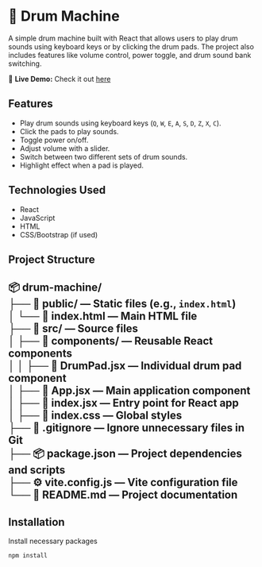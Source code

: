# 🥁 Drum Machine

A simple drum machine built with React that allows users to play drum sounds using keyboard keys or by clicking the drum pads. The project also includes features like volume control, power toggle, and drum sound bank switching.

🌟 **Live Demo:**  Check it out [here](https://drummachine67.netlify.app/)

## Features

- Play drum sounds using keyboard keys (`Q`, `W`, `E`, `A`, `S`, `D`, `Z`, `X`, `C`).
- Click the pads to play sounds.
- Toggle power on/off.
- Adjust volume with a slider.
- Switch between two different sets of drum sounds.
- Highlight effect when a pad is played.

## Technologies Used

- React
- JavaScript
- HTML
- CSS/Bootstrap (if used)

## Project Structure
📦 drum-machine/  
├── 📂 public/ — Static files (e.g., `index.html`)  
│   └── 📄 index.html — Main HTML file  
├── 📂 src/ — Source files  
│   ├── 📂 components/ — Reusable React components  
│   │   ├── 🎵 DrumPad.jsx — Individual drum pad component  
│   ├── 📄 App.jsx — Main application component  
│   ├── 📄 index.jsx — Entry point for React app  
│   ├── 🎨 index.css — Global styles  
├── 📄 .gitignore — Ignore unnecessary files in Git  
├── 📦 package.json — Project dependencies and scripts  
├── ⚙️ vite.config.js — Vite configuration file  
└── 📖 README.md — Project documentation  
---

## Installation

Install necessary packages
   ```
   npm install

```

